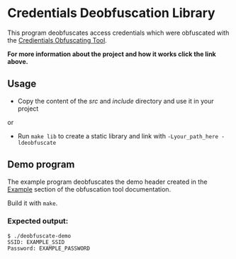 # Credentials Deobfuscation Library
This program deobfuscates access credentials which were obfuscated with the [Credientials Obfuscating Tool](https://github.com/Gumbini/credentials-obfuscating-tool).

**For more information about the project and how it works click the link above.**

## Usage

- Copy the content of the *src* and *include* directory and use it in your project

or

- Run ```make lib``` to create a static library and link with ```-Lyour_path_here -ldeobfuscate```

## Demo program

The example program deobfuscates the demo header created in the [Example](https://github.com/Gumbini/credentials-obfuscating-tool#example) section of the obfuscation tool documentation.

Build it with ```make```.

### Expected output:
```
$ ./deobfuscate-demo
SSID: EXAMPLE_SSID
Password: EXAMPLE_PASSWORD
```
